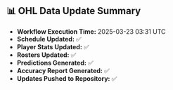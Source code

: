 ## 📊 OHL Data Update Summary
- **Workflow Execution Time:** 2025-03-23 03:31 UTC
- **Schedule Updated:** ✅
- **Player Stats Updated:** ✅
- **Rosters Updated:** ✅
- **Predictions Generated:** ✅
- **Accuracy Report Generated:** ✅
- **Updates Pushed to Repository:** ✅

